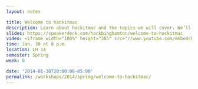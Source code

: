 ```yaml
---
layout: notes

title: Welcome to hackitmac
description: Learn about hackitmac and the topics we will cover. We’ll explain the difference between HTML, CSS, JavaScript, Ruby, and front-end vs. back-end development with an interactive demo.
slides: https://speakerdeck.com/hackbinghamton/welcome-to-hackitmac
video: <iframe width="100%" height="385" src="//www.youtube.com/embed/hcBtrXqlO5o?rel=0" frameborder="0" allowfullscreen></iframe>
time: Jan. 30 at 8 p.m.
location: LH 14
semester: Spring
week: 0

date: '2014-01-30T20:00:00-05:00'
permalink: /workshops/2014/spring/welcome-to-hackitmac/
---
```

